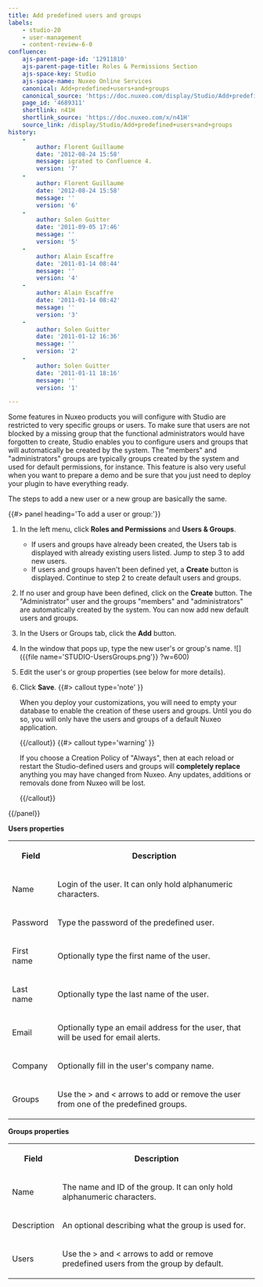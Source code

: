```yaml
---
title: Add predefined users and groups
labels:
    - studio-20
    - user-management
    - content-review-6-0
confluence:
    ajs-parent-page-id: '12911810'
    ajs-parent-page-title: Roles & Permissions Section
    ajs-space-key: Studio
    ajs-space-name: Nuxeo Online Services
    canonical: Add+predefined+users+and+groups
    canonical_source: 'https://doc.nuxeo.com/display/Studio/Add+predefined+users+and+groups'
    page_id: '4689311'
    shortlink: n41H
    shortlink_source: 'https://doc.nuxeo.com/x/n41H'
    source_link: /display/Studio/Add+predefined+users+and+groups
history:
    - 
        author: Florent Guillaume
        date: '2012-08-24 15:58'
        message: igrated to Confluence 4.
        version: '7'
    - 
        author: Florent Guillaume
        date: '2012-08-24 15:58'
        message: ''
        version: '6'
    - 
        author: Solen Guitter
        date: '2011-09-05 17:46'
        message: ''
        version: '5'
    - 
        author: Alain Escaffre
        date: '2011-01-14 08:44'
        message: ''
        version: '4'
    - 
        author: Alain Escaffre
        date: '2011-01-14 08:42'
        message: ''
        version: '3'
    - 
        author: Solen Guitter
        date: '2011-01-12 16:36'
        message: ''
        version: '2'
    - 
        author: Solen Guitter
        date: '2011-01-11 18:16'
        message: ''
        version: '1'

---
```

Some features in Nuxeo products you will configure with Studio are restricted to very specific groups or users. To make sure that users are not blocked by a missing group that the functional administrators would have forgotten to create, Studio enables you to configure users and groups that will automatically be created by the system.
The "members" and "administrators" groups are typically groups created by the system and used for default permissions, for instance. This feature is also very useful when you want to prepare a demo and be sure that you just need to deploy your plugin to have everything ready.

The steps to add a new user or a new group are basically the same.

{{#> panel heading='To add a user or group:'}}

1.  In the left menu, click **Roles and Permissions** and **Users & Groups**.
    *   If users and groups have already been created, the Users tab is displayed with already existing users listed. Jump to step 3 to add new users.
    *   If users and groups haven't been defined yet, a **Create** button is displayed. Continue to step 2 to create default users and groups.
2.  If no user and group have been defined, click on the **Create** button.
    The "Administrator" user and the groups "members" and "administrators" are automatically created by the system. You can now add new default users and groups.
3.  In the Users or Groups tab, click the **Add** button.
4.  In the window that pops up, type the new user's or group's name.
    ![]({{file name='STUDIO-UsersGroups.png'}} ?w=600)
5.  Edit the user's or group properties (see below for more details).
6.  Click **Save**. {{#> callout type='note' }}

    When you deploy your customizations, you will need to empty your database to enable the creation of these users and groups. Until you do so, you will only have the users and groups of a default Nuxeo application.

    {{/callout}} {{#> callout type='warning' }}

    If you choose a Creation Policy of "Always", then at each reload or restart the Studio-defined users and groups will **completely replace** anything you may have changed from Nuxeo. Any updates, additions or removals done from Nuxeo will be lost.

    {{/callout}}

{{/panel}}

**Users properties**

<table><tbody><tr><th colspan="1">

Field

</th><th colspan="1">

Description

</th></tr><tr><td colspan="1">

Name

</td><td colspan="1">

Login of the user. It can only hold alphanumeric characters.

</td></tr><tr><td colspan="1">

Password

</td><td colspan="1">

Type the password of the predefined user.

</td></tr><tr><td colspan="1">

First name

</td><td colspan="1">

Optionally type the first name of the user.

</td></tr><tr><td colspan="1">

Last name

</td><td colspan="1">

Optionally type the last name of the user.

</td></tr><tr><td colspan="1">

Email

</td><td colspan="1">

Optionally type an email address for the user, that will be used for email alerts.

</td></tr><tr><td colspan="1">

Company

</td><td colspan="1">

Optionally fill in the user's company name.

</td></tr><tr><td colspan="1">

Groups

</td><td colspan="1">

Use the > and < arrows to add or remove the user from one of the predefined groups.

</td></tr></tbody></table>

**Groups properties**

<table><tbody><tr><th colspan="1">

Field

</th><th colspan="1">

Description

</th></tr><tr><td colspan="1">

Name

</td><td colspan="1">

The name and ID of the group. It can only hold alphanumeric characters.

</td></tr><tr><td colspan="1">

Description

</td><td colspan="1">

An optional describing what the group is used for.

</td></tr><tr><td colspan="1">

Users

</td><td colspan="1">

Use the > and < arrows to add or remove predefined users from the group by default.

</td></tr></tbody></table>